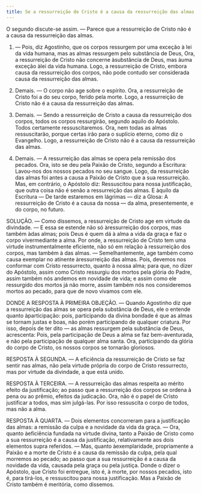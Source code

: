 ```yaml
---
title: Se a ressurreição de Cristo é a causa da ressurreição das almas
---
```


O segundo discute-se assim. — Parece que a ressurreição de Cristo não é a causa da ressurreição das almas.  

1. — Pois, diz Agostinho, que os corpos ressurgem por uma exceção à lei da vida humana, mas as almas ressurgem pelo substância de Deus, Ora, a ressurreição de Cristo não concerne àsubstância de Deus, mas àuma exceção àlei da vida humana. Logo, a ressurreição de Cristo, embora causa da ressurreição dos corpos, não pode contudo ser considerada causa da ressurreição das almas.  

2. Demais. — O corpo não age sobre o espírito. Ora, a ressurreição de Cristo foi a do seu corpo, ferido pela morte. Logo, a ressurreição de Cristo não é a causa da ressurreição das almas.  

3. Demais. — Sendo a ressurreição de Cristo a causa da ressurreição dos corpos, todos os corpos ressurgirão, segundo aquilo do Apóstolo. Todos certamente ressuscitaremos. Ora, nem todas as almas ressuscitarão, porque certas irão para o suplício eterno, como diz o Evangelho. Logo, a ressurreição de Cristo não é a causa da ressurreição das almas.  

4. Demais. — A ressurreição das almas se opera pela remissão dos pecados. Ora, isto se deu pela Paixão de Cristo, segundo a Escritura: Lavou-nos dos nossos pecados no seu sangue. Logo, da ressurreição das almas foi antes a causa a Paixão de Cristo que a sua ressurreição.  Mas, em contrário, o Apóstolo diz: Ressuscitou para nossa justificação, que outra coisa não é senão a ressurreição das almas. E àquilo da Escritura — De tarde estaremos em lágrimas — diz a Glosa: A ressurreição de Cristo é a causa da nossa — da alma, presentemente, e do corpo, no futuro.  

SOLUÇÃO. — Como dissemos, a ressurreição de Cristo age em virtude da divindade. — E essa se estende não só àressurreição dos corpos, mas também àdas almas; pois Deus é quem dá à alma a vida da graça e faz o corpo vivermediante a alma. Por onde, a ressurreição de Cristo tem uma virtude instrumentalmente eficiente, não só em relação à ressurreição dos corpos, mas também à das almas. — Semelhantemente, age também como causa exemplar no atínente àressurreição das almas. Pois, devemos nos conformar com Cristo ressurrecto, quanto à nossa alma; para que, no dizer do Apóstolo, assim como Cristo ressurgiu dos mortos pela glória do Padre, assim também nós andemos em novidade de vida; e assim como ele ressurgido dos mortos já não morre, assim também nós nos consideremos mortos ao pecado, para que de novo vivamos com ele.  

DONDE A RESPOSTA À PRIMEIRA OBJEÇÃO. — Quando Agostinho diz que a ressurreição das almas se opera pela substância de Deus, ele o entende quanto àparticipação: pois, participando da divina bondade é que as almas se tornam justas e boas, não porém participando de qualquer criatura. Por isso, depois de ter dito — as almas ressurgem pela substância de Deus, acrescenta: Pois, pela participação de Deus a alma se faz bem-aventurada, e não pela participação de qualquer alma santa. Ora, participando da glória do corpo de Cristo, os nossos corpos se tornarão gloriosos.  

RESPOSTA À SEGUNDA. — A eficiência da ressurreição de Cristo se faz sentir nas almas, não pela virtude própria do corpo de Cristo ressurrecto, mas por virtude da divindade, a que está unido.  

RESPOSTA À TERCEIRA. — A ressurreição das almas respeita ao mérito efeito da justificação; ao passo que a ressurreição dos corpos se ordena à pena ou ao prêmio, efeitos da judicação. Ora, não é o papel de Cristo justificar a todos, mas sim julgá-las. Por isso ressuscita o corpo de todos, mas não a alma. 

RESPOSTA À QUARTA. — Dois elementos concorreram para a justificação das almas: a remissão da culpa e a novidade da vida da graça. — Ora, quanto àeficiência fundada na virtude divina, tanto a Paixão de Cristo como a sua ressurreição é a causa da justificação, relativamente aos dois elementos supra referidos. — Mas, quanto àexemplaridade, propriamente a Paixão e a morte de Cristo é a causa da remissão da culpa, pela qual morremos ao pecado; ao passo que a sua ressurreição é a causa da novidade da vida, causada pela graça ou pela justiça. Donde o dizer o Apóstolo, que Cristo foi entregue, isto é, à morte, por nossos pecados, isto é, para tirá-los, e ressuscitou para nossa justificação. Mas a Paixão de Cristo também é meritória, como dissemos.